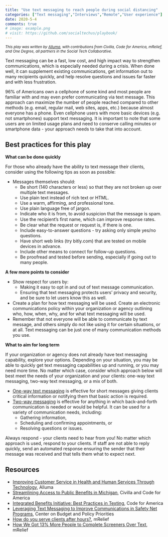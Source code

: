 ```yaml
---
title: "Use text messaging to reach people during social distancing"
categories: ["Text messaging","Interviews","Remote","User experience"]
date: 2020-5-4
comments: true
# image: example.png
# visit: https://github.com/socialtechus/playbook/
---
```


<small><i>This play was written by [Alluma](alluma.org), with contributions from Civilla, Code for America, mRelief, and One Degree, all partners in the Social Tech Collaborative.</i></small>

Text messaging can be a fast, low cost, and high impact way to strengthen communications, which is especially needed during a crisis. When done well, it can supplement existing communications, get information out to many recipients quickly, and help resolve questions and issues far faster and with less frustration.

96% of Americans own a cellphone of some kind and most people are familiar with and may even prefer communicating via text message. This approach can maximize the number of people reached compared to other methods (e.g. email, regular mail, web sites, apps, etc.) because almost everyone has a phone. Even cellphone users with more basic devices (e.g. not smartphones) support text messaging. It is important to note that some users are on limited usage plans and need to conserve calling minutes or smartphone data - your approach needs to take that into account.


## Best practices for this play

**What can be done quickly**

For those who already have the ability to text message their clients, consider using the following tips as soon as possible:

* Messages themselves should:
  - Be short (140 characters or less) so that they are not broken up over multiple text messages.
  - Use plain text instead of rich text or HTML.
  - Use a warm, affirming, and professional tone.
  - Use plain language free of jargon.
  - Indicate who it is from, to avoid suspicion that the message is spam.
  - Use the recipient’s ﬁrst name, which can improve response rates.
  - Be clear what the request or request is, if there is one.
  - Include easy-to-answer questions - try asking only simple yes/no questions.
  - Have short web links (try bitly.com) that are tested on mobile devices in advance.
  - Include other means to connect for follow-up questions.
  - Be proofread and tested before sending, especially if going out to many people.

**A few more points to consider**
* Show respect for users by:
  - Making it easy to opt in and out of text message communication.
  - Ensuring that text messaging protects users’ privacy and security, and be sure to let users know this as well.
* Create a plan for how text messaging will be used. Create an electronic communications policy within your organization or agency outlining who, how, when, why, and for what text messaging will be used.
* Remember that not everyone will be able to communicate by text message, and others simply do not like using it for certain situations, or at all. Text messaging can be just one of many communication methods you use.

**What to aim for long term**

If your organization or agency does not already have text messaging capability, explore your options. Depending on your situation, you may be able to quickly get text messaging capabilities up and running, or you may need more time. No matter which case, consider which approach below will best meet the needs of your organization and your clients: one-way text messaging, two-way text messaging, or a mix of both.
  - [One-way text messaging](https://www.codeforamerica.org/features/louisiana-demo/) is effective for short messages giving clients critical information or notifying them that basic action is required.
  - [Two-way messaging](http://s3-us-west-1.amazonaws.com/codeforamerica-cms1/documents/Streamlining-Access-Report_Integrated-Benefits-Initiative-Civilla_Code-for-America_March-2019.pdf) is effective for anything in which back-and-forth communication is needed or would be helpful. It can be used for a variety of communication needs, including:
    - Gathering information,
    - Scheduling and confirming appointments, or
    - Resolving questions or issues.

Always respond - your clients need to hear from you! No matter which approach is used, respond to your clients. If staff are not able to reply quickly, send an automated response ensuring the sender that their message was received and that tells them what to expect next.

## Resources

* [Improving Customer Service in Health and Human Services Through Technology](https://www.alluma.org/improving-customer-service-health-and-human-services-through-technology), Alluma
* [Streamlining Access to Public Benefits in Michigan](http://s3-us-west-1.amazonaws.com/codeforamerica-cms1/documents/Streamlining-Access-Report_Integrated-Benefits-Initiative-Civilla_Code-for-America_March-2019.pdf), Civilla and Code for America
* [Integrated Benefits Initiative: Best Practices in Texting](http://s3-us-west-1.amazonaws.com/codeforamerica-cms1/documents/IBI-Best-Practices-in-Texting.pdf), Code for America
* [Leveraging Text Messaging to Improve Communications in Safety Net Programs](https://www.cbpp.org/research/poverty-and-inequality/leveraging-text-messaging-to-improve-communications-in-safety-net), Center on Budget and Policy Priorities
* [How do you serve clients after hours?](https://www.mrelief.com/blog/serving_clients_after_hours), mRelief
* [How We Got 13% More People to Complete Screeners Over Text](https://www.mrelief.com/blog/how_we_got_13_percent_to_complete_screeners), mRelief
